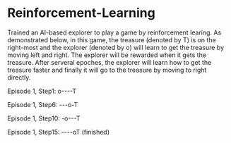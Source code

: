 # Reinforcement-Learning
 Trained an AI-based explorer to play a game by reinforcement learing. As demonstrated below, in this game, the treasure (denoted by T) is on the right-most and the explorer (denoted by o) will learn to get the treasure by moving left and right. The explorer will be rewarded when it gets the treasure. After serveral epoches, the explorer will learn how to get the treasure faster and finally it will go to the treasure by moving to right directly. 

Episode 1, Step1: o----T


Episode 1, Step6: ---o-T


Episode 1, Step10: -o---T


Episode 1, Step15: ----oT (finished) 
